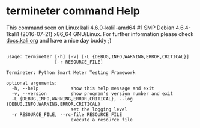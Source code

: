 # termineter command Help
 
 This command seen on Linux kali 4.6.0-kali1-amd64 #1 SMP Debian 4.6.4-1kali1 (2016-07-21) x86_64 GNU/Linux. For further information please check [docs.kali.org](docs.kali.org) and have a nice day buddy ;) 

~~~

usage: termineter [-h] [-v] [-L {DEBUG,INFO,WARNING,ERROR,CRITICAL}]
                  [-r RESOURCE_FILE]

Termineter: Python Smart Meter Testing Framework

optional arguments:
  -h, --help            show this help message and exit
  -v, --version         show program's version number and exit
  -L {DEBUG,INFO,WARNING,ERROR,CRITICAL}, --log {DEBUG,INFO,WARNING,ERROR,CRITICAL}
                        set the logging level
  -r RESOURCE_FILE, --rc-file RESOURCE_FILE
                        execute a resource file

~~~
